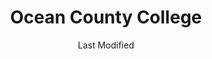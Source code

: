 ---
layout: location-page
date: Last Modified
description: "Local COVID-19 testing is available at Ocean County College in Toms River, New Jersey, USA."
permalink: "locations/new-jersey/toms-river/ocean-county-college/"
tags:
  - locations
  - new-jersey
title: Ocean County College
uniqueName: ocean-county-college
state: New Jersey
stateAbbr: NJ
hood: "Ocean County"
address: "1 College Drive"
city: "Toms River"
zip: "08754"
zipsNearby: "07981 07999 08888 08889 07095 10001 10002 10003 10004 10005 10006 10007 10008 10009 10010 10011 10012 10013 10014 10016 10017 10018 10019 10020 10021 10022 10023 10024 10025 10026 10027 10028 10029 10030 10031 10032 10033 10034 08801 07001 08803 07920 07939 07002 07921 07922 07924 07003 08805 08807 07926 07006 07007 07008 07927 07928 07010 08809 07016 08810 08812 08816 07936 07017 07018 07019 07020 08817 08818 08820 08837 08899 07201 07202 07203 07204 07205 07206 07207 07208 07021 07022 07023 07931 08821 08822 07932 08823 08825 07027 07933 07934 07028 07935 07029 08828 08829 08844 07030 08830 08831 07097 07302 07303 07304 07305 07306 07307 07308 07310 07311 07395 07399 07031 07032 07099 08832 08824 07033 08833 07938 07036 07643 07039 07940 08835 07040 08836 07945 08840 08846 07041 07946 08850 08852 07042 07043 07044 07960 07961 07962 07963 08853 07101 07102 07103 07104 07105 07106 07107 07108 07109 07110 07111 07112 07114 07175 07184 07188 07189 07191 07192 07193 07195 07198 07199 08901 08902 08903 08904 08905 08906 08933 08989 07974 07976 07047 08857 08858 07050 07051 07052 08859 07977 08861 08862 08863 08854 08855 08867 07059 07060 07061 07062 07063 07069 07978 07064 07979 08868 07065 07066 07067 08869 08870 07657 07068 07070 07071 07072 07073 07074 08871 08872 07076 07094 07096 07077 07078 08873 08875 08890 08876 08879 08880 07079 07080 08882 08884 07081 08885 07980 07901 07902 08887 07083 07086 07087 07088 07090 07091 07092 07093 10035 10036 10037 10038 10039 10040 10041 10043 10044 10045 10055 10060 10065 10069 10075 10080 10081 10087 10090 10095 10101 10102 10103 10104 10105 10106 10107 10108 10109 10110 10111 10112 10113 10114 10115 10116 10117 10118 10119 10120 10121 10122 10123 10124 10125 10126 10128 10129 10130 10131 10132 10133 10138 10150 10151 10152 10153 10154 10155 10156 10157 10158 10159 10160 10161 10162 10163 10164 10165 10166 10167 10168 10169 10170 10171 10172 10173 10174 10175 10176 10177 10178 10179 10185 10199 10203 10211 10212 10213 10242 10249 10256 10257 10258 10259 10260 10261 10265 10268 10269 10270 10271 10272 10273 10274 10275 10276 10277 10278 10279 10280 10281 10282 10285 10286 10292 11201 11202 11203 11204 11205 11206 11207 11208 11209 11210 11211 11212 11213 11214 11215 11216 11217 11218 11219 11220 11221 11222 11223 11224 11225 11226 11228 11229 11230 11231 11232 11233 11234 11235 11236 11237 11238 11239 11241 11242 11243 11245 11247 11249 11251 11252 11256 11096 11690 11691 11692 11693 11694 11695 11697 11001 11002 11003 11004 11005 11351 11352 11354 11355 11356 11357 11358 11359 11360 11361 11362 11363 11364 11365 11366 11367 11368 11369 11370 11371 11372 11373 11374 11375 11377 11378 11379 11380 11381 11385 11386 11390 11010 11405 11411 11412 11413 11414 11415 11416 11417 11418 11419 11420 11421 11422 11423 11424 11425 11426 11427 11428 11429 11430 11431 11432 11433 11434 11435 11436 11439 11451 11499 11101 11102 11103 11104 11105 11106 11109 11120 11040 11042 10301 10302 10303 10304 10305 10306 10307 10308 10309 10310 10311 10312 10313 10314 11509 11510 11710 11516 11518 11520 11530 11531 11535 11599 11549 11550 11551 11557 11558 11559 11561 11563 11565 11758 11566 11501 11569 11570 11571 11572 11575 11783 11553 11555 11556 11580 11581 11582 11793 11552 11598 08201 08205 07710 07711 08501 08720 07712 08004 08401 08402 08403 08404 08405 08406 07716 07717 08005 08006 08007 08721 08008 08722 07718 08502 07715 07719 08009 08010 08011 08012 08504 08505 07720 08723 08724 08730 08203 08015 08310 08016 08101 08102 08103 08104 08105 08106 08107 08108 08109 08110 08018 08019 08002 08003 08034 08020 08510 08526 08312 08021 07721 08213 07722 08022 08511 08512 08514 08515 07723 08214 08316 08317 07724 07799 08215 08318 08217 07726 08319 08025 07727 08518 08731 08322 07728 08026 08027 08028 08029 08030 08032 08033 08035 08036 08037 07730 07732 08520 07733 08525 07731 08732 08527 08041 08042 07734 07735 08528 08043 08733 08759 08701 08530 08326 08734 08735 08045 08220 07737 07738 08221 07739 07740 08048 08049 08328 08050 08736 08738 08051 08052 07746 08053 08223 07747 08330 08055 08056 07748 08332 08340 08341 08342 07750 08343 08057 07751 08059 08060 08054 08061 08062 08063 07752 07753 07754 08533 08344 08224 08064 08346 08347 08739 08225 07755 08226 08740 07756 07757 08230 08231 08065 08066 08068 08534 08535 08741 08071 08536 08232 08234 08742 08240 08348 07758 08241 08540 08541 08542 08543 08544 08550 08073 07701 07702 07703 07704 07709 08350 08074 08551 08075 08076 08077 08553 08554 08555 08556 08352 07760 08078 08750 08243 08751 08752 08557 08080 08081 08558 08083 08244 08031 08099 07762 08559 08084 08248 08085 07763 08086 08560 08753 08754 08755 08756 08757 08601 08602 08603 08604 08605 08606 08607 08608 08609 08610 08611 08618 08619 08620 08625 08628 08629 08638 08640 08641 08645 08646 08647 08648 08650 08666 08690 08691 08695 08250 08087 08088 08360 08361 08362 08758 08089 08090 08091 08092 07764 08093 07765 08094 08046 08561 08095 08270 08096 08097 08562 19001 19002 19003 19004 18910 19020 19021 19422 19424 19007 19008 19009 19010 18912 18913 18914 19012 19022 19018 18915 19428 19429 18916 19023 18901 18902 18933 19026 18917 19027 18920 19029 19030 19031 19032 19033 18922 19025 19034 19048 19049 18923 18925 18926 19035 19036 19038 19437 19040 19041 18927 18928 19043 19098 19044 19006 18929 19046 19444 18931 19047 19053 19446 19050 19054 19055 19056 19057 19058 18932 18934 19064 19066 18936 19067 19070 19072 18938 18940 19401 19403 19404 19436 19454 19455 19477 19074 19075 18943 19019 19092 19093 19099 19101 19102 19103 19104 19105 19106 19107 19108 19109 19110 19111 19112 19113 19114 19115 19116 19118 19119 19120 19121 19122 19123 19124 19125 19126 19127 19128 19129 19130 19131 19132 19133 19134 19135 19136 19137 19138 19139 19140 19141 19142 19143 19144 19145 19146 19147 19148 19149 19150 19151 19152 19153 19154 19155 19160 19161 19162 19170 19171 19172 19173 19175 19176 19177 19178 19179 19181 19182 19183 19184 19185 19187 19188 19190 19191 19192 19193 19194 19195 19196 19197 19244 19255 18946 18947 18949 19462 18950 19076 19078 18956 19079 18963 18954 18966 19081 19082 19083 18974 18991 18976 18977 19486 19090 19094 18980 19095 19096 07182 07194 07309 07983 08922 08988 10015 10046 10047 10048 10072 10079 10082 10094 10096 10098 10099 10149 10184 10196 10197 11041 11043 11044 11099 11240 11244 11248 11254 11255 11536" 
mapUrl: "http://maps.apple.com/?q=Ocean+County+College&address=1+College+Drive,Toms+River,New+Jersey,08754"
locationType: Drive-thru
phone: "800-342-9738"
website: "https://ochd.simplybook.me/v2/#"
onlineBooking: true
closed: undefined
closedUpdate: April 17th, 2020
notes: "By appointment only. Requires doctor's referral. Local residents only."
days: Contact for hours of operation.
ctaMessage: Schedule a test
ctaUrl: "https://ochd.simplybook.me/v2/#"
---